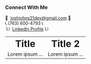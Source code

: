 ### Connect With Me

:email: &nbsp;joshjohns21dev@gmail.com :email: <br>
:telephone_receiver: (763) 600-4793 :telephone_receiver: <br>
&nbsp;<image src="https://upload.wikimedia.org/wikipedia/commons/thumb/c/ca/LinkedIn_logo_initials.png/640px-LinkedIn_logo_initials.png" alt="LinkedIn logo" width="15" height="15" />&nbsp;[LinkedIn Profile](https://www.linkedin.com/in/josh-johnson/) <image src="https://upload.wikimedia.org/wikipedia/commons/thumb/c/ca/LinkedIn_logo_initials.png/640px-LinkedIn_logo_initials.png" alt="LinkedIn logo" width="15" height="15" /> <br>

<table border="0">
 <tr>
    <th><b style="font-size:30px">Title</b></th>
    <th><b style="font-size:30px">Title 2</b></th>
 </tr>
 <tr>
    <td>Lorem ipsum ...</td>
    <td>Lorem ipsum ...</td>
 </tr>
</table>


<!--
Here are some ideas to get you started:

- 🔭 I’m currently working on ...
- 🌱 I’m currently learning ...
- 👯 I’m looking to collaborate on ...
- 🤔 I’m looking for help with ...
- 💬 Ask me about ...
- 📫 How to reach me: ...
- 😄 Pronouns: ...
- ⚡ Fun fact: ...
-->
